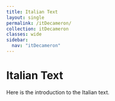 ```yaml
---
title: Italian Text
layout: single
permalink: /itDecameron/
collection: itDecameron
classes: wide
sidebar:
  nav: "itDecameron"
---
```

# Italian Text
Here is the introduction to the Italian text.
